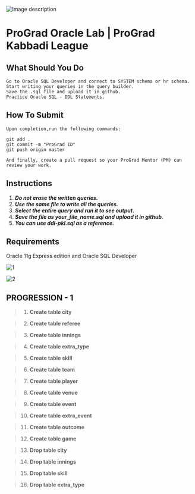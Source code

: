 ![Image description](https://i1.faceprep.in/ProGrad/face-logo-resized.png)

# ProGrad Oracle Lab | ProGrad Kabbadi League




## What Should You Do
```
Go to Oracle SQL Developer and connect to SYSTEM schema or hr schema.
Start writing your queries in the query builder.
Save the .sql file and upload it in github.
Practice Oracle SQL - DDL Statements.
```

## How To Submit
```
Upon completion,run the following commands:

git add .
git commit -m "ProGrad ID"
git push origin master

And finally, create a pull request so your ProGrad Mentor (PM) can review your work.
```

## Instructions

1. ***Do not erase the written queries.***
2. ***Use the same file to write all the queries.***
3. ***Select the entire query and run it to see output.***
4. ***Save the file as your_file_name.sql and upload it in github.***
5. ***You can use ddl-pkl.sql as a reference.***


## Requirements
Oracle 11g Express edition and Oracle SQL Developer

![1](https://user-images.githubusercontent.com/58466121/76390689-dbf79680-6393-11ea-80e8-0f13adeceda3.png)


![2](https://user-images.githubusercontent.com/58466121/76389844-3c85d400-6392-11ea-875f-8cd9676219b2.JPG)



## PROGRESSION - 1


> 1. **Create table city**

> 2. **Create table referee**

> 3. **Create table innings**

> 4. **Create table extra_type**

> 5. **Create table skill**

> 6. **Create table team**

> 7. **Create table player**

> 8. **Create table venue**

> 9. **Create table event**

> 10. **Create table extra_event**

> 11. **Create table outcome**

> 12. **Create table game**

> 13. **Drop table city**

> 14. **Drop table innings**

> 15. **Drop table skill**

> 16. **Drop table extra_type**

